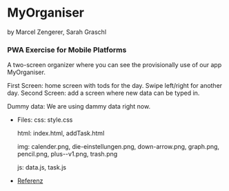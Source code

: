 # MyOrganiser #
by Marcel Zengerer, Sarah Graschl

### PWA Exercise for Mobile Platforms  ###

A two-screen organizer where you can see the provisionally use of our app MyOrganiser. 

First Screen: home screen with tods for the day. Swipe left/right for another day.
Second Screen: add a screen where new data can be typed in.

Dummy data: We are using dammy data right now.

* Files:
	css: style.css
	
	html: index.html, addTask.html
	
	img: calender.png, die-einstellungen.png, down-arrow.png, graph.png, pencil.png, plus--v1.png, trash.png
	
	js: data.js, task.js
	
* [Referenz](https://github.com/ZengererMarcel/MyOrganiser) 
